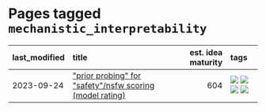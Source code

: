 # Pages tagged `mechanistic_interpretability`

|last_modified|title|est. idea maturity|tags
|:---|:---|---:|:---|
|2023-09-24|["prior probing" for "safety"/nsfw scoring (model rating)](../prior_probing.md)|604|[![](https://img.shields.io/badge/tag-alignment-b4243e)](../tags/alignment.md) [![](https://img.shields.io/badge/tag-experimental-ea1833)](../tags/experimental.md) [![](https://img.shields.io/badge/tag-mechanistic_interpretability-95bed6)](../tags/mechanistic_interpretability.md) [![](https://img.shields.io/badge/tag-wip-12eec5)](../tags/wip.md)|